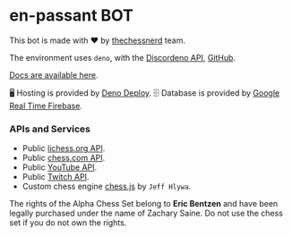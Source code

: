 
# en-passant BOT

This bot is made with ❤️ by [thechessnerd](https://www.instagram.com/thechessnerd/) team.

The environment uses `deno`, with the [Discordeno API](https://discordeno.mod.land/), [GitHub](https://github.com/discordeno/discordeno/).

[Docs are available here](https://doc.deno.land/https://deno.land/x/discordeno@13.0.0-rc34/mod.ts).

🖥 Hosting is provided by [Deno Deploy](https://deno.com/deploy/).
🗄 Database is provided by [Google Real Time Firebase](https://console.firebase.google.com/u/0/).

### APIs and Services

- Public [lichess.org API](https://lichess.org/api).
- Public [chess.com API](https://www.chess.com/news/view/published-data-api).
- Public [YouTube API](https://developers.google.com/youtube/v3/docs).
- Public [Twitch API](https://dev.twitch.tv/docs/api/).
- Custom chess engine [chess.js](https://github.com/jhlywa/chess.js) by `Jeff Hlywa`.

The rights of the Alpha Chess Set belong to **Eric Bentzen** and have been legally purchased under the name of Zachary Saine. Do not use the chess set if you do not own the rights.
